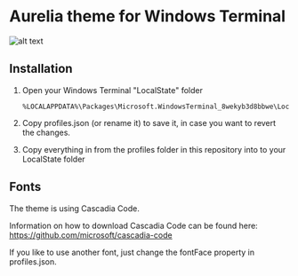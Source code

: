 # Aurelia theme for Windows Terminal

![alt text][logo]

[logo]: https://raw.githubusercontent.com/mobilemancer/windows-terminal-aurelia/master/demo.jpg "Aurelia theme for Windows Terminal"

## Installation

1. Open your Windows Terminal "LocalState" folder

   ```
   %LOCALAPPDATA%\Packages\Microsoft.WindowsTerminal_8wekyb3d8bbwe\LocalState
   ```

2. Copy profiles.json (or rename it) to save it, in case you want to revert the changes.

3. Copy everything in from the profiles folder in this repository into to your LocalState folder

## Fonts

The theme is using Cascadia Code.

Information on how to download Cascadia Code can be found here: <https://github.com/microsoft/cascadia-code>

 If you like to use another font, just change the fontFace property in profiles.json.
 